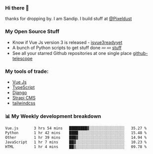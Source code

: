 ### Hi there 👋

thanks for dropping by.
I am Sandip. I build stuff at [@Pixeldust](github.com/pixeldust-in/)

###  **My Open Source Stuff**

 - Know if Vue Js version 3 is released -  [isvue3readyyet](https://github.com/sandiprb/isvue3readyyet)
 - A bunch of Python scripts to get stuff done 💤 💤 [stuff](https://github.com/sandiprb/stuff)
 - See all your starred Github repositories at one single place [github-telescope](https://github.com/sandiprb/github-telescope)



###  **My tools of trade:**
 - [Vue Js](https://github.com/vuejs/vue/)
 - [TypeScript](https://github.com/microsoft/TypeScript)
 - [Django](github.com/django/django)
 - [Strapi CMS](github.com/strapi/strapi)
 - [tailwindcss](https://github.com/tailwindlabs/tailwindcss)


###  📊 **My Weekly development breakdown**
<!--START_SECTION:waka-->

```txt
Vue.js       3 hrs 54 mins   ████████▓░░░░░░░░░░░░░░░░   35.27 %
Python       1 hr 42 mins    ████░░░░░░░░░░░░░░░░░░░░░   15.48 %
Other        1 hr 39 mins    ███▓░░░░░░░░░░░░░░░░░░░░░   14.94 %
JavaScript   1 hr 7 mins     ██▓░░░░░░░░░░░░░░░░░░░░░░   10.23 %
HTML         1 hr 4 mins     ██▒░░░░░░░░░░░░░░░░░░░░░░   09.78 %
```

<!--END_SECTION:waka-->
